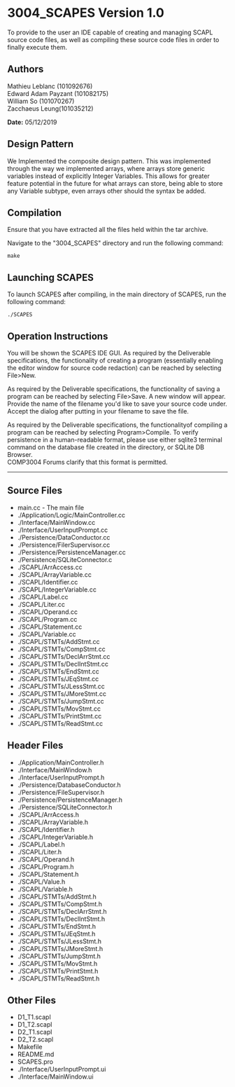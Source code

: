 # 3004_SCAPES Version 1.0

To provide to the user an IDE capable of creating and managing SCAPL source code files, as well as compiling these source code files in order to finally execute them.

## Authors

Mathieu Leblanc (101092676)  
Edward Adam Payzant (101082175)  
William So (101070267)  
Zacchaeus Leung(101035212)

**Date:** 05/12/2019

## Design Pattern

We Implemented the composite design pattern. This was implemented through the way we implemented arrays, where arrays store generic variables instead of explicitly Integer Variables. This allows for greater feature potential in the future for what arrays can store, being able to store any Variable subtype, even arrays other should the syntax be added.

## Compilation

Ensure that you have extracted all the files held within the tar archive.

Navigate to the "3004_SCAPES" directory and run the following command:

    make

## Launching SCAPES

To launch SCAPES after compiling, in the main directory of SCAPES, run the following command:

    ./SCAPES

## Operation Instructions

You will be shown the SCAPES IDE GUI.
As required by the Deliverable specifications, the functionality of creating a program (essentially enabling the editor window for source code redaction) can be reached by selecting File>New.

As required by the Deliverable specifications, the functionality of saving a program can be reached by selecting File>Save.
A new window will appear. Provide the name of the filename you'd like to save your source code
under.
Accept the dialog after putting in your filename to save the file.

As required by the Deliverable specifications, the functionalityof compiling a program can be reached by selecting Program>Compile. To verify persistence in a human-readable format, please use either sqlite3 terminal command on the database file created in the directory, or SQLite DB Browser.  
COMP3004 Forums clarify that this format is permitted.

---

## Source Files

- main.cc - The main file  
- ./Application/Logic/MainController.cc  
- ./Interface/MainWindow.cc  
- ./Interface/UserInputPrompt.cc  
- ./Persistence/DataConductor.cc  
- ./Persistence/FilerSupervisor.cc  
- ./Persistence/PersistenceManager.cc  
- ./Persistence/SQLiteConnector.c  
- ./SCAPL/ArrAccess.cc  
- ./SCAPL/ArrayVariable.cc  
- ./SCAPL/Identifier.cc  
- ./SCAPL/IntegerVariable.cc  
- ./SCAPL/Label.cc  
- ./SCAPL/Liter.cc  
- ./SCAPL/Operand.cc  
- ./SCAPL/Program.cc  
- ./SCAPL/Statement.cc  
- ./SCAPL/Variable.cc  
- ./SCAPL/STMTs/AddStmt.cc  
- ./SCAPL/STMTs/CompStmt.cc  
- ./SCAPL/STMTs/DeclArrStmt.cc  
- ./SCAPL/STMTs/DeclIntStmt.cc  
- ./SCAPL/STMTs/EndStmt.cc  
- ./SCAPL/STMTs/JEqStmt.cc  
- ./SCAPL/STMTs/JLessStmt.cc  
- ./SCAPL/STMTs/JMoreStmt.cc  
- ./SCAPL/STMTs/JumpStmt.cc  
- ./SCAPL/STMTs/MovStmt.cc  
- ./SCAPL/STMTs/PrintStmt.cc  
- ./SCAPL/STMTs/ReadStmt.cc

## Header Files

- ./Application/MainController.h  
- ./Interface/MainWindow.h  
- ./Interface/UserInputPrompt.h  
- ./Persistence/DatabaseConductor.h
- ./Persistence/FileSupervisor.h
- ./Persistence/PersistenceManager.h
- ./Persistence/SQLiteConnector.h
- ./SCAPL/ArrAccess.h
- ./SCAPL/ArrayVariable.h
- ./SCAPL/Identifier.h
- ./SCAPL/IntegerVariable.h
- ./SCAPL/Label.h
- ./SCAPL/Liter.h
- ./SCAPL/Operand.h
- ./SCAPL/Program.h
- ./SCAPL/Statement.h
- ./SCAPL/Value.h
- ./SCAPL/Variable.h
- ./SCAPL/STMTs/AddStmt.h
- ./SCAPL/STMTs/CompStmt.h
- ./SCAPL/STMTs/DeclArrStmt.h
- ./SCAPL/STMTs/DeclIntStmt.h
- ./SCAPL/STMTs/EndStmt.h
- ./SCAPL/STMTs/JEqStmt.h
- ./SCAPL/STMTs/JLessStmt.h
- ./SCAPL/STMTs/JMoreStmt.h
- ./SCAPL/STMTs/JumpStmt.h
- ./SCAPL/STMTs/MovStmt.h
- ./SCAPL/STMTs/PrintStmt.h
- ./SCAPL/STMTs/ReadStmt.h

## Other Files

- D1_T1.scapl  
- D1_T2.scapl  
- D2_T1.scapl
- D2_T2.scapl  
- Makefile  
- README.md  
- SCAPES.pro  
- ./Interface/UserInputPrompt.ui  
- ./Interface/MainWindow.ui  
